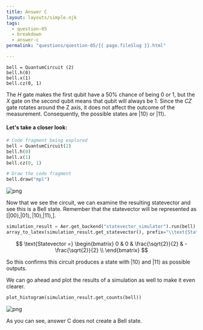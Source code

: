 ```yaml
---
title: Answer C
layout: layouts/simple.njk
tags:
  - question-05
  - breakdown
  - answer-c
permalink: "questions/question-05/{{ page.fileSlug }}.html"

---
```



    bell = QuantumCircuit (2)  
    bell.h(0)  
    bell.x(1)  
    bell.cz(0, 1)  

The $H$ gate makes the first qubit have a 50% chance of being 0 or 1, but the $X$ gate on the second qubit means that qubit will always be 1.
Since the $CZ$ gate rotates around the Z axis, it does not affect the outcome of the measurement.
Consequently, the possible states are $|10\rangle$ or $|11\rangle$.

#### Let's take a closer look:


```python
# Code fragment being explored
bell = QuantumCircuit(2)
bell.h(0)
bell.x(1)
bell.cz(0, 1)

# Draw the code fragment
bell.draw("mpl")
```




    
![png](output_31_0.png)
    



Now that we see the circuit, we can examine the resulting statevector and see this is a Bell state.
Remember that the statevector will be represented as $\left[ |00\rangle, |01\rangle, |10\rangle, |11\rangle, \right]$.


```python
simulation_result = Aer.get_backend("statevector_simulator").run(bell).result()
array_to_latex(simulation_result.get_statevector(), prefix="\\text{Statevector =}")
```




$$
\text{Statevector =}
\begin{bmatrix}
0 & 0 & \frac{\sqrt{2}}{2} & - \frac{\sqrt{2}}{2}  \\
 \end{bmatrix}
$$



So this confirms this circuit produces a state with $|10\rangle$ and $|11\rangle$ as possible outputs.

We can go ahead and plot the results of a simulation as well to make it even clearer.


```python
plot_histogram(simulation_result.get_counts(bell))
```




    
![png](output_35_0.png)
    



As you can see, answer C does not create a Bell state.